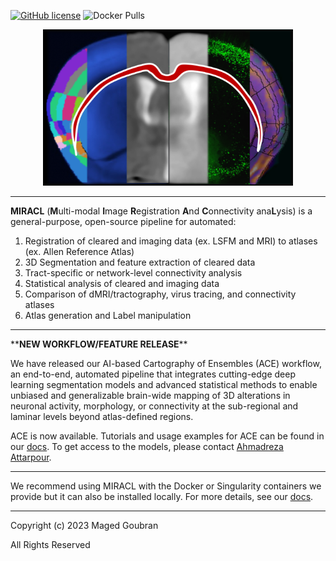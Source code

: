 [![GitHub license](https://img.shields.io/github/license/mgoubran/MIRACL)](https://github.com/mgoubran/MIRACL/blob/master/LICENSE.md) ![Docker Pulls](https://img.shields.io/docker/pulls/mgoubran/miracl)

<p align="center">
  <img src="docs/gallery/images/icon.png" alt="alt text" width="400" height="250"/>
</p>

___

**MIRACL** (**M**ulti-modal **I**mage **R**egistration **A**nd **C**onnectivity ana**L**ysis) is a general-purpose, open-source pipeline for automated:

1. Registration of cleared and imaging data (ex. LSFM and MRI) to atlases (ex. Allen Reference Atlas)
2. 3D Segmentation and feature extraction of cleared data
3. Tract-specific or network-level connectivity analysis
4. Statistical analysis of cleared and imaging data
5. Comparison of dMRI/tractography, virus tracing, and connectivity atlases
6. Atlas generation and Label manipulation

___

\*\***NEW WORKFLOW/FEATURE RELEASE**\*\*

We have released our AI-based Cartography of Ensembles (ACE) workflow, an end-to-end, automated pipeline that integrates cutting-edge deep learning 
segmentation models and advanced statistical methods to enable unbiased and generalizable brain-wide mapping of 3D alterations in neuronal activity, 
morphology, or connectivity at the sub-regional and laminar levels beyond atlas-defined regions.

ACE is now available. Tutorials and usage examples for ACE can be found in our [docs](https://miracl.readthedocs.io/en/latest/tutorials/workflows/ace_flow/ace_flow.html).
To get access to the models, please contact [Ahmadreza Attarpour](mailto:a.attarpour@mail.utoronto.ca?subject=[MIRACL]%20ACE%20models%20request).

___

We recommend using MIRACL with the Docker or Singularity containers we provide but it can also be installed locally.  For more details, see our 
[docs](https://miracl.readthedocs.io).

___

Copyright (c) 2023 Maged Goubran

All Rights Reserved
